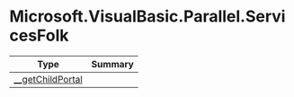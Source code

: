 ﻿
# Microsoft.VisualBasic.Parallel.ServicesFolk

|Type|Summary|
|----|-------|
|[__getChildPortal](./__getChildPortal.md)||

